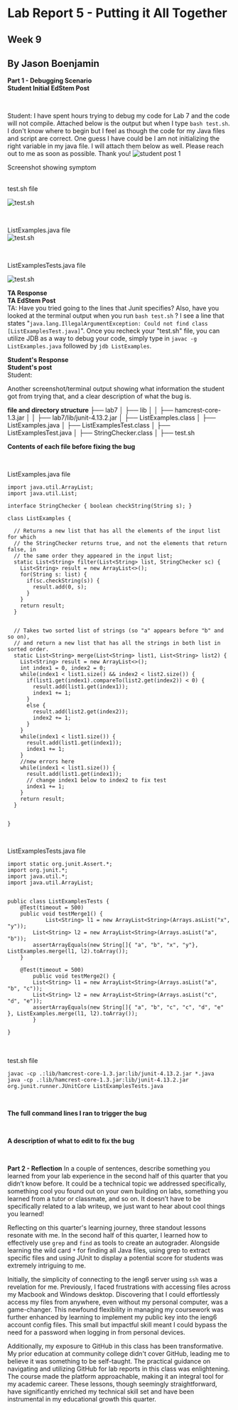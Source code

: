 # Lab Report 5 - Putting it All Together
## Week 9
## By Jason Boenjamin

**Part 1 - Debugging Scenario**
<br>
**Student Initial EdStem Post**

<br>

Student: I have spent hours trying to debug my code for Lab 7 and the code will not compile. Attached below is the output but when I type `bash test.sh`. I don't know where to begin but I feel as though the code for my Java files and script are correct. One guess I have could be I am not initializing the right variable in my java file. I will attach them below as well. Please reach out to me as soon as possible. Thank you!
![student post 1](CS15L_LAB5_SC1.png)

Screenshot showing  symptom

<br>
test.sh file
<br>

![test.sh](CS15L_LAB5_SC2.png)

<br>

ListExamples.java file
<br>
![test.sh](CS15L_LAB5_SC4.png)

<br>

ListExamplesTests.java file

![test.sh](CS15L_LAB5_SC3.png)
<br>


**TA Response**
<br>
**TA EdStem Post**
<br>
TA: Have you tried going to the lines that Junit specifies? Also, have you looked at the terminal output when you run `bash test.sh` ? I see a line that states "`java.lang.IllegalArgumentException: Could not find class [ListExamplesTest.java]`". Once you recheck your "test.sh" file, you can utilize JDB as a way to debug your code, simply type in `javac -g ListExamples.java` followed by `jdb ListExamples`.

**Student's Response**
<br>
**Student's post**
<br>
Student:


Another screenshot/terminal output showing what information the student got from trying that, and a clear description of what the bug is.


**file and directory structure**
├── lab7
│   ├── lib
│   │   ├── hamcrest-core-1.3.jar
│   │   ├── lab7/lib/junit-4.13.2.jar
│   ├── ListExamples.class
│   ├── ListExamples.java
│   ├── ListExamplesTest.class
│   ├── ListExamplesTest.java
│   ├── StringChecker.class
│   ├── test.sh

**Contents of each file before fixing the bug**

<br>

ListExamples.java file
<br>

```
import java.util.ArrayList;
import java.util.List;

interface StringChecker { boolean checkString(String s); }

class ListExamples {

  // Returns a new list that has all the elements of the input list for which
  // the StringChecker returns true, and not the elements that return false, in
  // the same order they appeared in the input list;
  static List<String> filter(List<String> list, StringChecker sc) {
    List<String> result = new ArrayList<>();
    for(String s: list) {
      if(sc.checkString(s)) {
        result.add(0, s);
      }
    }
    return result;
  }


  // Takes two sorted list of strings (so "a" appears before "b" and so on),
  // and return a new list that has all the strings in both list in sorted order.
  static List<String> merge(List<String> list1, List<String> list2) {
    List<String> result = new ArrayList<>();
    int index1 = 0, index2 = 0;
    while(index1 < list1.size() && index2 < list2.size()) {
      if(list1.get(index1).compareTo(list2.get(index2)) < 0) {
        result.add(list1.get(index1));
        index1 += 1;
      }
      else {
        result.add(list2.get(index2));
        index2 += 1;
      }
    }
    while(index1 < list1.size()) {
      result.add(list1.get(index1));
      index1 += 1;
    }
    //new errors here
    while(index1 < list1.size()) {
      result.add(list1.get(index1));
      // change index1 below to index2 to fix test
      index1 += 1;
    }
    return result;
  }


}

```


<br>

ListExamplesTests.java file

```
import static org.junit.Assert.*;
import org.junit.*;
import java.util.*;
import java.util.ArrayList;


public class ListExamplesTests {
	@Test(timeout = 500)
	public void testMerge1() {
    		List<String> l1 = new ArrayList<String>(Arrays.asList("x", "y"));
		List<String> l2 = new ArrayList<String>(Arrays.asList("a", "b"));
		assertArrayEquals(new String[]{ "a", "b", "x", "y"}, ListExamples.merge(l1, l2).toArray());
	}
	
	@Test(timeout = 500)
        public void testMerge2() {
		List<String> l1 = new ArrayList<String>(Arrays.asList("a", "b", "c"));
		List<String> l2 = new ArrayList<String>(Arrays.asList("c", "d", "e"));
		assertArrayEquals(new String[]{ "a", "b", "c", "c", "d", "e" }, ListExamples.merge(l1, l2).toArray());
        }

}

```

<br>

<br>
test.sh file
<br>

```
javac -cp .:lib/hamcrest-core-1.3.jar:lib/junit-4.13.2.jar *.java
java -cp .:lib/hamcrest-core-1.3.jar:lib/junit-4.13.2.jar org.junit.runner.JUnitCore ListExamplesTests.java
```
<br>

**The full command lines I ran to trigger the bug**

<br>

**A description of what to edit to fix the bug**

<br>




**Part 2 - Reflection**
In a couple of sentences, describe something you learned from your lab experience in the second half of this quarter that you didn’t know before. 
It could be a technical topic we addressed specifically, something cool you found out on your own building on labs, something you learned from a
tutor or classmate, and so on. It doesn’t have to be specifically related to a lab writeup, we just want to hear about cool things you learned!



Reflecting on this quarter's learning journey, three standout lessons resonate with me. In the second half of this quarter, I learned how to effectively use `grep` and `find` as tools to create an autograder. Alongside learning the wild card `*` for finding all Java files, using grep to extract specific files and using JUnit to display a potential score for students was extremely intriguing to me.

Initially, the simplicity of connecting to the ieng6 server using `ssh` was a revelation for me. Previously, I faced frustrations with accessing files across my Macbook and Windows desktop. Discovering that I could effortlessly access my files from anywhere, even without my personal computer, was a game-changer. This newfound flexibility in managing my coursework was further enhanced by learning to implement my public key into the ieng6 account config files. This small but impactful skill meant I could bypass the need for a password when logging in from personal devices.

Additionally, my exposure to GitHub in this class has been transformative. My prior education at community college didn't cover GitHub, leading me to believe it was something to be self-taught. The practical guidance on navigating and utilizing GitHub for lab reports in this class was enlightening. The course made the platform approachable, making it an integral tool for my academic career. These lessons, though seemingly straightforward, have significantly enriched my technical skill set and have been instrumental in my educational growth this quarter.
